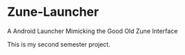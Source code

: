 # Zune-Launcher
A Android Launcher Mimicking the Good Old Zune Interface

This is my second semester project.
